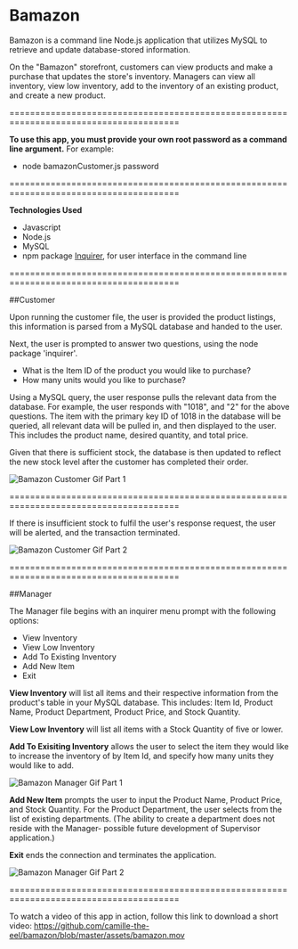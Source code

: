 # Bamazon

Bamazon is a command line Node.js application that utilizes MySQL to retrieve and update database-stored information. 

On the "Bamazon" storefront, customers can view products and make a purchase that updates the store's inventory. Managers can view all inventory, view low inventory, add to the inventory of an existing product, and create a new product.

=======================================================================================

**To use this app, you must provide your own root password as a command line argument.**
For example:
- node bamazonCustomer.js password

=======================================================================================

**Technologies Used**
- Javascript
- Node.js
- MySQL
- npm package <a href="https://www.npmjs.com/package/inquirer">Inquirer</a>, for user interface in the command line

=======================================================================================

##Customer

Upon running the customer file, the user is provided the product listings, this information is parsed from a MySQL database and handed to the user. 

Next, the user is prompted to answer two questions, using the node package 'inquirer'. 

- What is the Item ID of the product you would like to purchase?
- How many units would you like to purchase?

Using a MySQL query, the user response pulls the relevant data from the database. For example, the user responds with "1018", and "2" for the above questions. The item with the primary key ID of 1018 in the database will be queried, all relevant data will be pulled in, and then displayed to the user. This includes the product name, desired quantity, and total price. 

Given that there is sufficient stock, the database is then updated to reflect the new stock level after the customer has completed their order.

![Bamazon Customer Gif Part 1](assets/bamazonC-1.gif)

=======================================================================================

If there is insufficient stock to fulfil the user's response request, the user will be alerted, and the transaction terminated.

![Bamazon Customer Gif Part 2](assets/bamazonC-2.gif)

=======================================================================================

##Manager

The Manager file begins with an inquirer menu prompt with the following options: 

- View Inventory
- View Low Inventory
- Add To Existing Inventory
- Add New Item
- Exit

**View Inventory** will list all items and their respective information from the product's table in your MySQL database. This includes: Item Id, Product Name, Product Department, Product Price, and Stock Quantity.

**View Low Inventory** will list all items with a Stock Quantity of five or lower.

**Add To Exisiting Inventory** allows the user to select the item they would like to increase the inventory of by Item Id, and specify how many units they would like to add.

![Bamazon Manager Gif Part 1](assets/bamazonM-1.gif)

**Add New Item** prompts the user to input the Product Name, Product Price, and Stock Quantity. For the Product Department, the user selects from the list of existing departments. 
(The ability to create a department does not reside with the Manager- possible future development of Supervisor application.)

**Exit** ends the connection and terminates the application.

![Bamazon Manager Gif Part 2](assets/bamazonM-2.gif)

=======================================================================================

To watch a video of this app in action, follow this link to download a short video: 
https://github.com/camille-the-eel/bamazon/blob/master/assets/bamazon.mov

